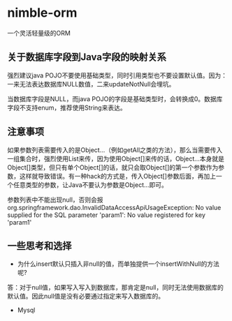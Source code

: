 # nimble-orm
一个灵活轻量级的ORM

## 关于数据库字段到Java字段的映射关系
强烈建议java POJO不要使用基础类型，同时引用类型也不要设置默认值。因为：一来无法表达数据库NULL数值，二来updateNotNull会埋坑。

当数据库字段是NULL，而java POJO的字段是基础类型时，会转换成0。数据库字段不支持enum，推荐使用String来表达。

## 注意事项

如果参数列表需要传入的是Object...（例如getAll之类的方法），那么当需要传入一组集合时，强烈使用List来传，因为使用Object[]来传的话，Object...本身就是Object[]类型，但只有单个Object[]的话，就只会取Object[]的第一个参数作为参数，这样就导致错误。有一种hack的方式是，传入Object[]参数后面，再加上一个任意类型的参数，让Java不要认为参数是Object...即可。

参数列表中不能出现null，否则会报org.springframework.dao.InvalidDataAccessApiUsageException: No value supplied for the SQL parameter 'param1': No value registered for key 'param1'

## 一些思考和选择

 - 为什么insert默认只插入非null的值，而单独提供一个insertWithNull的方法呢?

答：对于null值，如果写入写入到数据库，那肯定是null，同时无法使用数据库的默认值。因此null值是没有必要通过指定来写入数据库的。

 - Mysql
